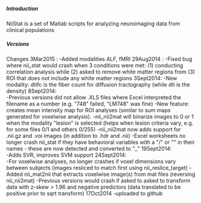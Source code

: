 ##### Introduction

NiiStat is a set of Matlab scripts for analyzing neuroimaging data from clinical populations

##### Versions

Changes
 3Mar2015 : 
 	-Added modalities ALF, fMRI
 29Aug2014 : 
 	-Fixed bug where nii_stat would crash when 3 conditions were met: (1) conducting correlation analysis while (2) asked to remove white matter regions from (3) ROI that does not include any white matter regions
 3Sept2014: 
 	-New modality: dtifc is the fiber count for diffusion tractography (while dti is the density)
 8Sept2014:  
 	-Previous versions did not allow .XLS files where Excel interpreted the filename as a number (e.g. "748" failed, "LM748" was fine)
 	-New feature: creates mean intensity map for ROI analyses (similar to sum maps generated for voxelwise analysis).
 	-nii_nii2mat will binarize images to 0 or 1 when the modality "lesion" is selected (helps when lesion criteria vary, e.g. for some files 0/1 and others 0/255)
 	-nii_nii2mat now adds support for .nii.gz and .voi images (in addition to .hdr and .nii)
 	-Excel worksheets no longer crash nii_stat if they have behavioral variables with a "/" or "\" in their names - these are now detected and converted to "_"
 19Sept2014:  
 	-Adds SVR, improves SVM support
 24Sept2014:  
 	-For voxelwise analyses, no longer crashes if voxel dimensions vary between subjects (images resliced to match first using nii_reslice_target)
 	-Added nii_mat2nii that extracts voxelwise image(s) from mat files (reversing nii_nii2mat)
 	-Previous versions would crash if asked to asked to transform data with z-skew > 1.96 and negative predictors (data translated to be positive prior to sqrt transform)
 17Oct2014
 	-uploaded to github
